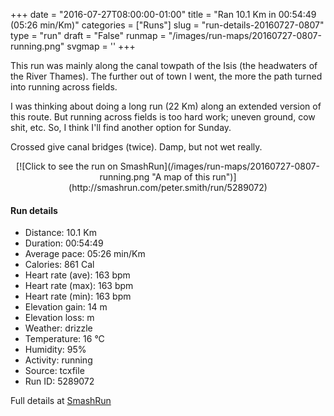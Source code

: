 +++
date = "2016-07-27T08:00:00-01:00"
title = "Ran 10.1 Km in 00:54:49 (05:26 min/Km)"
categories = ["Runs"]
slug = "run-details-20160727-0807"
type = "run"
draft = "False"
runmap = "/images/run-maps/20160727-0807-running.png"
svgmap = '<polyline points="66 4, 63 5, 57 5, 47 0, 45 3, 45 5, 43 7, 37 8, 23 8, 23 13, 24 17, 27 18, 42 26, 52 37, 53 38, 54 38, 58 39, 63 44, 65 51, 66 54, 66 58, 68 62, 66 71, 65 75, 65 79, 63 82, 62 87, 69 96, 77 100, 76 97, 72 97, 69 95, 62 87, 62 82, 65 79, 64 76, 66 74, 66 72, 68 65, 67 61, 66 58, 66 55, 63 44, 58 39, 52 37, 45 29, 40 25, 27 18, 24 17, 23 8, 30 8">'
+++

This run was mainly along the canal towpath of the Isis (the headwaters of the River Thames). The further out of town I went, the more the path turned into running across fields. 

I was thinking about doing a long run (22 Km) along an extended version of this route. But running across fields is too hard work; uneven ground, cow shit, etc. So, I think I'll find another option for Sunday. 

Crossed give canal bridges (twice). Damp, but not wet really. 

<!--more-->

<center>
[![Click to see the run on SmashRun](/images/run-maps/20160727-0807-running.png "A map of this run")](http://smashrun.com/peter.smith/run/5289072)
</center>

#### Run details

* Distance: 10.1 Km
* Duration: 00:54:49
* Average pace: 05:26 min/Km
* Calories: 861 Cal
* Heart rate (ave): 163 bpm
* Heart rate (max): 163 bpm
* Heart rate (min): 163 bpm
* Elevation gain: 14 m
* Elevation loss:  m
* Weather: drizzle
* Temperature: 16 &deg;C
* Humidity: 95%
* Activity: running
* Source: tcxfile
* Run ID: 5289072

Full details at [SmashRun](http://smashrun.com/peter.smith/run/5289072)